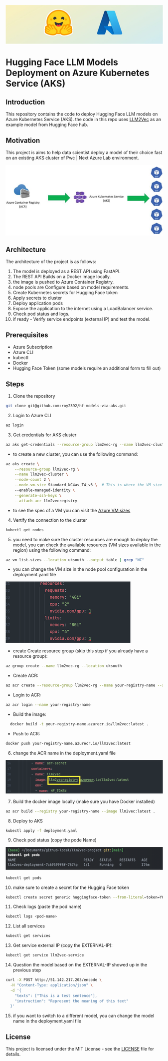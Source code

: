 ![readme cover](media/cover.jpg)

# Hugging Face LLM Models Deployment on Azure Kubernetes Service (AKS)

## Introduction
This repository contains the code to deploy Hugging Face LLM models on Azure Kubernetes Service (AKS).
the code in this repo uses [LLM2Vec](https://huggingface.co/McGill-NLP/LLM2Vec-Meta-Llama-3-8B-Instruct-mntp) as an example model from Hugging Face hub.

## Motivation
This project is aims to help data scientist deploy a model of their choice fast on an existing AKS cluster of Pwc | Next Azure Lab environment.

![diagram](media/diagram-aks.jpg)

## Architecture
The architecture of the project is as follows:
1. The model is deployed as a REST API using FastAPI.
2. The REST API  Builds on a  Docker image locally.
3. the image is pushed to Azure Container Registry.
4.  node pools are Configure based on model requirements.
5. Create Kubernetes secrets for Hugging Face token
6. Apply secrets to cluster
7. Deploy application pods
8. Expose the application to the internet using a LoadBalancer service.
9. Check pod status and logs.
10. if ready - Verify service endpoints (external IP) and test the model.

## Prerequisites
- Azure Subscription
- Azure CLI
- kubectl
- Docker
- Hugging Face Token (some models require an additional form to fill out)

## Steps

1. Clone the repository
```bash
git clone git@github.com:roy2392/hf-models-via-aks.git
```
2. Login to Azure CLI
```bash
az login
```
3. Get credentials for AKS cluster
```bash
az aks get-credentials --resource-group llm2vec-rg --name llm2vec-cluster
```
* to create a new cluster, you can use the following command:
```bash
az aks create \
    --resource-group llm2vec-rg \
    --name llm2vec-cluster \
    --node-count 2 \
    --node-vm-size Standard_NC4as_T4_v3 \  # This is where the VM size is specified
    --enable-managed-identity \
    --generate-ssh-keys \
    --attach-acr llm2vecregistry
```
* to see the spec of a VM you can visit the [Azure VM sizes](https://docs.microsoft.com/en-us/azure/virtual-machines/sizes-gpu)

4. Vertify the connection to the cluster
```bash
kubectl get nodes
```

5. you need to make sure the cluster resources are enough to deploy the model, you can check the available resources (VM sizes available in the region) using the following command:
```bash
az vm list-sizes --location uksouth --output table | grep "NC"
```
* you can change the VM size in the node pool configuration in the deployment.yaml file

![deployment resource screenshot](media/resource-screenshot.png)

* create Create resource group (skip this step if you already have a resource group):
```bash
az group create --name llm2vec-rg --location uksouth
```
* Create ACR:
```bash
az acr create --resource-group llm2vec-rg --name your-registry-name --sku Basic
```
* Login to ACR:
```bash
az acr login --name your-registry-name
```
* Build the image:
```bash
  docker build -t your-registry-name.azurecr.io/llm2vec:latest .
```
* Push to ACR:
```bash
docker push your-registry-name.azurecr.io/llm2vec:latest
```

6. change the ACR name in the deployment.yaml file

![image name on deployment file](media/change-image-name.png)

7. Build the docker image locally (make sure you have Docker installed)
```bash
az acr build --registry your-registry-name --image llm2vec:latest .
```
8. Deploy to AKS
```bash
kubectl apply -f deployment.yaml
```
9. Check pod status (copy the pode Name)

![copy pods name](media/pod-name.png)
```bash
kubectl get pods
```
10. make sure to create a secret for the Hugging Face token
```bash
kubectl create secret generic huggingface-token --from-literal=token=YOUR_HUGGING_FACE_TOKEN
```
11. Check logs (paste the pod name)

```bash
kubectl logs <pod-name>
```
12. List all services
```bash
kubectl get services
```
13. Get service external IP (copy the EXTERNAL-IP):
```bash
kubectl get service llm2vec-service
```

14. Question the model based on the EXTERNAL-IP showed up in the previous step
```bash
curl -X POST http://51.142.217.203/encode \
  -H "Content-Type: application/json" \
  -d '{
    "texts": ["This is a test sentence"],
    "instruction": "Represent the meaning of this text"
  }'
```
15. if you want to switch to a different model, you can change the model name in the deployment.yaml file


## License
This project is licensed under the MIT License - see the [LICENSE](LICENSE) file for details.
